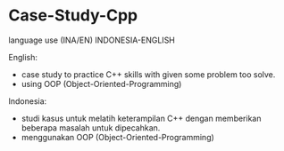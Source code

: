 # Case-Study-Cpp

language use (INA/EN)
INDONESIA-ENGLISH

English:
- case study to practice C++ skills with given some problem too solve.
- using OOP (Object-Oriented-Programming)

Indonesia:
- studi kasus untuk melatih keterampilan C++ dengan memberikan beberapa masalah untuk dipecahkan.
- menggunakan OOP (Object-Oriented-Programming)
